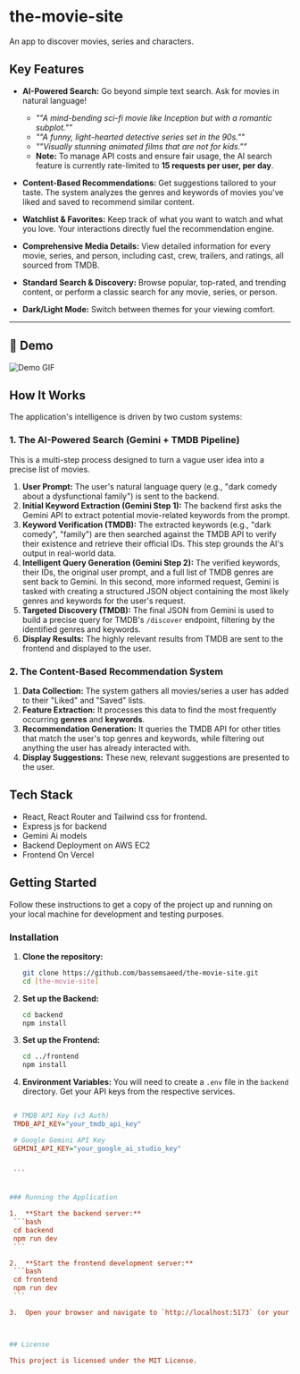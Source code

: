 # the-movie-site
An app to discover movies, series and characters.


## Key Features

*   **AI-Powered Search:** Go beyond simple text search. Ask for movies in natural language!
    *   *""A mind-bending sci-fi movie like Inception but with a romantic subplot.""*
    *   *""A funny, light-hearted detective series set in the 90s.""*
    *   *""Visually stunning animated films that are not for kids.""*
    *   **Note:** To manage API costs and ensure fair usage, the AI search feature is currently rate-limited to **15 requests per user, per day**.

*   **Content-Based Recommendations:** Get suggestions tailored to your taste. The system analyzes the genres and keywords of movies you've liked and saved to recommend similar content.
*   **Watchlist & Favorites:** Keep track of what you want to watch and what you love. Your interactions directly fuel the recommendation engine.
*   **Comprehensive Media Details:** View detailed information for every movie, series, and person, including cast, crew, trailers, and ratings, all sourced from TMDB.
*   **Standard Search & Discovery:** Browse popular, top-rated, and trending content, or perform a classic search for any movie, series, or person.
*   **Dark/Light Mode:** Switch between themes for your viewing comfort.

---

## 🎥 Demo


![Demo GIF](https://raw.githubusercontent.com/bassemsaeed/the-movie-site/main/assets/demo.gif)



## How It Works

The application's intelligence is driven by two custom systems:

### 1. The AI-Powered Search (Gemini + TMDB Pipeline)

This is a multi-step process designed to turn a vague user idea into a precise list of movies.

1.  **User Prompt:** The user's natural language query (e.g., "dark comedy about a dysfunctional family") is sent to the backend.
2.  **Initial Keyword Extraction (Gemini Step 1):** The backend first asks the Gemini API to extract potential movie-related keywords from the prompt.
3.  **Keyword Verification (TMDB):** The extracted keywords (e.g., "dark comedy", "family") are then searched against the TMDB API to verify their existence and retrieve their official IDs. This step grounds the AI's output in real-world data.
4.  **Intelligent Query Generation (Gemini Step 2):** The verified keywords, their IDs, the original user prompt, and a full list of TMDB genres are sent back to Gemini. In this second, more informed request, Gemini is tasked with creating a structured JSON object containing the most likely genres and keywords for the user's request.
5.  **Targeted Discovery (TMDB):** The final JSON from Gemini is used to build a precise query for TMDB's `/discover` endpoint, filtering by the identified genres and keywords.
6.  **Display Results:** The highly relevant results from TMDB are sent to the frontend and displayed to the user.

### 2. The Content-Based Recommendation System

1.  **Data Collection:** The system gathers all movies/series a user has added to their "Liked" and "Saved" lists.
2.  **Feature Extraction:** It processes this data to find the most frequently occurring **genres** and **keywords**.
3.  **Recommendation Generation:** It queries the TMDB API for other titles that match the user's top genres and keywords, while filtering out anything the user has already interacted with.
4.  **Display Suggestions:** These new, relevant suggestions are presented to the user.




## Tech Stack

- React, React Router and Tailwind css for frontend.
- Express js for backend
- Gemini Ai models
- Backend Deployment on AWS EC2
- Frontend On Vercel



## Getting Started

Follow these instructions to get a copy of the project up and running on your local machine for development and testing purposes.

### Installation

1.  **Clone the repository:**
    ```bash
    git clone https://github.com/bassemsaeed/the-movie-site.git
    cd [the-movie-site]
    ```

2.  **Set up the Backend:**
    ```bash
    cd backend
    npm install
    ```

3.  **Set up the Frontend:**
    ```bash
    cd ../frontend
    npm install
    ```

4.  **Environment Variables:**
    You will need to create a `.env` file in the `backend` directory. Get your API keys from the respective services.
   ```ini

    # TMDB API Key (v3 Auth)
    TMDB_API_KEY="your_tmdb_api_key"

    # Google Gemini API Key
    GEMINI_API_KEY="your_google_ai_studio_key"

    
    ```
   
    
### Running the Application

1.  **Start the backend server:**
    ```bash
    cd backend
    npm run dev
    ```

2.  **Start the frontend development server:**
    ```bash
    cd frontend
    npm run dev
    ```

3.  Open your browser and navigate to `http://localhost:5173` (or your frontend's default port).



## License

This project is licensed under the MIT License.





